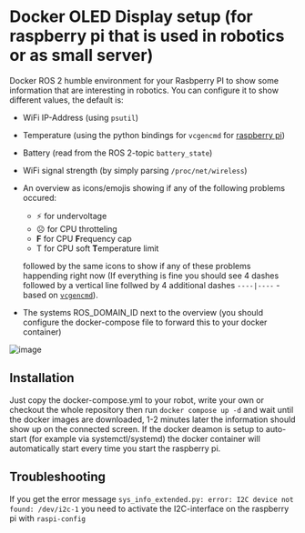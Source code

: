 # Docker OLED Display setup (for raspberry pi that is used in robotics or as small server)
Docker ROS 2 humble environment for your Rasbperry PI to show some information that are interesting in robotics.
You can configure it to show different values, the default is:

 - WiFi IP-Address (using `psutil`)
 - Temperature (using the python bindings for `vcgencmd` for [raspberry pi](https://www.raspberrypi.com/documentation/computers/os.html))
 - Battery (read from the ROS 2-topic `battery_state`)
 - WiFi signal strength (by simply parsing `/proc/net/wireless`)
 - An overview as icons/emojis showing if any of the following problems occured:
    - ⚡ for undervoltage
    - ☹️ for CPU throtteling
    - **F** for CPU **F**requency cap
    - T for CPU soft **T**emperature limit
  
   followed by the same icons to show if any of these problems happending right now (If everything is fine you should see 4 dashes followed by a vertical line follwed by 4 additional dashes `----|----` - based on [`vcgencmd`](https://www.raspberrypi.com/documentation/computers/os.html#get_throttled)).
 - The systems ROS_DOMAIN_ID next to the overview (you should configure the docker-compose file to forward this to your docker container)

![image](https://github.com/user-attachments/assets/c6c1c69e-9de7-42a8-a9c6-76e0a11fe625)

## Installation
Just copy the docker-compose.yml to your robot, write your own or checkout the whole repository then run `docker compose up -d` and wait until the docker images are downloaded, 1-2 minutes later the information should show up on the connected screen.
If the docker deamon is setup to auto-start (for example via systemctl/systemd) the docker container will automatically start every time you start the raspberry pi.

## Troubleshooting
If you get the error message `sys_info_extended.py: error: I2C device not found: /dev/i2c-1` you need to activate the I2C-interface on the raspberry pi with `raspi-config`
